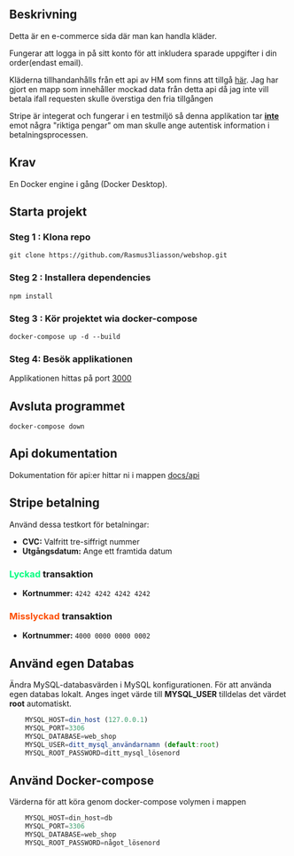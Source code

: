 ## Beskrivning

Detta är en e-commerce sida där man kan handla kläder.

Fungerar att logga in på sitt konto för att inkludera sparade uppgifter i din order(endast email).

Kläderna tillhandanhålls från ett api av HM som finns att tillgå [här](https://rapidapi.com/apidojo/api/hm-hennes-mauritz/). Jag har gjort en mapp som innehåller mockad data från detta api då jag inte vill betala ifall requesten skulle överstiga den fria tillgången

Stripe är integerat och fungerar i en testmiljö så denna applikation tar 
<span style="text-decoration:underline">**inte**</span> emot några "riktiga pengar" om man skulle ange autentisk information i betalningsprocessen.

## Krav

En Docker engine i gång (Docker Desktop).

## Starta projekt

### Steg 1 : Klona repo

`git clone https://github.com/Rasmus3liasson/webshop.git`

### Steg 2 : Installera dependencies

`npm install`

### Steg 3 : Kör projektet wia docker-compose

`docker-compose up -d --build`

### Steg 4: Besök applikationen
Applikationen hittas på port [3000](http://localhost:3000/)

## Avsluta programmet

`docker-compose down`

## Api dokumentation

Dokumentation för api:er hittar ni i mappen [docs/api](./docs/api)

## Stripe betalning

Använd dessa testkort för betalningar:

- **CVC:** Valfritt tre-siffrigt nummer
- **Utgångsdatum:** Ange ett framtida datum

### <span style="color:#03fc7f"> Lyckad </span> transaktion

- **Kortnummer:** `4242 4242 4242 4242`

### <span style="color:#fc4e03"> Misslyckad </span> transaktion

- **Kortnummer:** `4000 0000 0000 0002`

## Använd egen Databas

Ändra MySQL-databasvärden i MySQL konfigurationen. För att använda egen databas lokalt. Anges inget värde till **MYSQL_USER** tilldelas det värdet **root** automatiskt.
```js
    MYSQL_HOST=din_host (127.0.0.1)
    MYSQL_PORT=3306
    MYSQL_DATABASE=web_shop
    MYSQL_USER=ditt_mysql_användarnamn (default:root)
    MYSQL_ROOT_PASSWORD=ditt_mysql_lösenord
```

## Använd Docker-compose

Värderna för att köra genom docker-compose volymen i mappen
```js
    MYSQL_HOST=din_host=db
    MYSQL_PORT=3306
    MYSQL_DATABASE=web_shop
    MYSQL_ROOT_PASSWORD=något_lösenord
```
